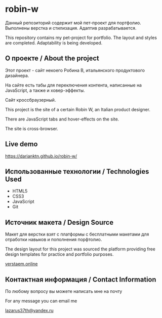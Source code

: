 # robin-w

Данный репозиторий содержит мой пет-проект для портфолио. Выполнены верстка и стилизация. Адаптив разрабатывается.

This repository contains my pet-project for portfolio.
The layout and styles are completed.
Adaptability is being developed.

## О проекте / About the project

Этот проект - сайт некоего Робина В, итальянского продуктового дизайнера.

На сайте есть табы для переключения контента, написанные на JavaScript, а также и ховер-эффекты.

Сайт кроссбраузерный.

This project is the site of a certain Robin W, an Italian product designer.

There are JavaScript tabs and hover-effects on the site.

The site is cross-browser.

## Live demo

https://darianktn.github.io/robin-w/

## Использованные технологии / Technologies Used
- HTML5
- CSS3
- JavaScript
- Git

## Источник макета / Design Source

Макет для верстки взят с платформы с бесплатными макетами для отработки навыков и пополнения порфтолио.

The design layout for this project was sourced the platform providing free design templates for practice and portfolio purposes.

[verstaem.online](https://verstaem.online/)

## Контактная информация / Contact Information
По любому вопросу вы можете написать мне на почту 

For any message you can email me

lazarus37th@yandex.ru
